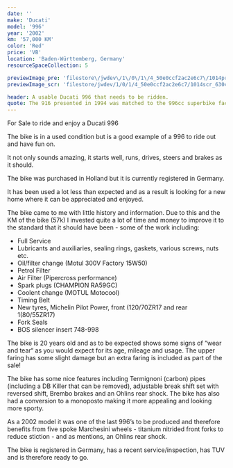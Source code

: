 ```yaml
---
date: ''
make: 'Ducati'
model: '996'
year: '2002'
km: '57,000 KM'
color: 'Red'
price: 'VB'
location: 'Baden-Württemberg, Germany'
resourceSpaceCollection: 5

previewImage_pre: 'filestore\/jwdev\/1\/0\/1\/4_50e0ccf2ac2e6c7\/1014pre_8b8cbd01bb0e4e7.jpg?v=1632567378'
previewImage_scr: 'filestore/jwdev/1/0/1/4_50e0ccf2ac2e6c7/1014scr_630cb2b95f16fdd.jpg?v=1632567378'

header: A usable Ducati 996 that needs to be ridden. 
quote: The 916 presented in 1994 was matched to the 996cc superbike factory racer from 1999, Carl Fogarty won the 1998 superbike world title on this bike. The Ducati 996 was born. With several improvements and about 10 hp more than the 916, this is again a super sports machine. According to many it is the most beautiful bike ever built and already a true classic. But more than that, it's a pleasure to drive. Great roadholding and razor sharp steering characterise the 996.
---
```


For Sale to ride and enjoy a Ducati 996

The bike is in a used condition but is a good example of a 996 to ride out and have fun on. 

It not only sounds amazing, it starts well, runs, drives, steers and brakes as it should.

The bike was purchased in Holland but it is currently registered in Germany.

It has been used a lot less than expected and as a result is looking for a new home where it can be appreciated and enjoyed.

The bike came to me with little history and information. Due to this and the KM of the bike (57k) I invested quite a lot of time and money to improve it to the standard that it should have been - some of the work including: 
- Full Service
- Lubricants and auxiliaries, sealing rings, gaskets, various screws, nuts etc. 
- Oil/filter change (Motul 300V Factory 15W50)
- Petrol Filter
- Air Filter (Pipercross performance)
- Spark plugs (CHAMPION RA59GC)
- Coolent change (MOTUL Motocool)
- Timing Belt
- New tyres, Michelin Pilot Power, front (120/70ZR17 and rear 1(80/55ZR17)
- Fork Seals
- BOS silencer insert 748-998

The bike is 20 years old and as to be expected shows some signs of “wear and tear“ as you would expect for its age, mileage and usage. The upper faring has some slight damage but an extra faring is included as part of the sale!

The bike has some nice features including Termignoni (carbon) pipes (including a DB Killer that can be removed), adjustable break shift set with reversed shift, Brembo brakes and an Ohlins rear shock. The bike has also had a conversion to a monoposto making it more appealing and looking more sporty.

As a 2002 model it was one of the last 996’s to be produced and therefore benefits from five spoke Marchesini wheels - titanium nitrided front forks to reduce stiction - and as mentions, an Ohlins rear shock.

The bike is registered in Germany, has a recent service/inspection, has TUV and is therefore ready to go.